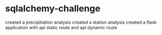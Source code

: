 # sqlalchemy-challenge
created a precipitiation analysis
created a station analysis
created a flask applicatoin
with api static route
and api dynamic route
